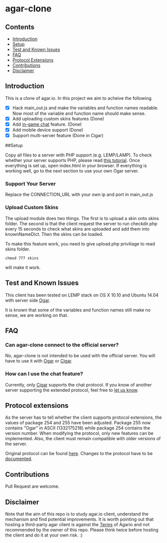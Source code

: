 # agar-clone

## Contents
 - [Introduction](#introduction)
 - [Setup](#setup)
 - [Test and Known Issues](#test-and-known-issues)
 - [FAQ](#faq)
 - [Protocol Extensions](#protocol-extensions)
 - [Contributions](#contributions)
 - [Disclaimer](#disclaimer)

## Introduction

This is a clone of agar.io. In this project we aim to acheive the following. 

- [x] Hack main_out.js and make the variables and function names readable. Now most of the variable and function name should make sense. 
- [x] Add uploading custom skins features (Done)
- [x] Add [in-game chat](https://cloud.githubusercontent.com/assets/5158896/8327532/c41e94fa-1a9b-11e5-87cc-f42b5f6ef2df.png) feature. (Done)
- [x] Add mobile device support (Done)
- [x] Support multi-server feature (Done in Cigar)

##Setup

Copy all files to a server with PHP support (e.g. LEMP/LAMP). To check whether your server supports PHP, please read [this tutorial](http://www.cyberciti.biz/faq/how-do-i-test-php-installation-with-a-phpinfo-page/).
Once everything is set up, open index.html in your browser. If everything is working well, go to the next section to use your own Ogar server.

### Support Your Server
Replace the CONNECTION_URL with your own ip and port in main_out.js

### Upload Custom Skins
The upload module does two things. The first is to upload a skin onto skins folder. The second is that the client request the server to run checkdir.php every 15 seconds to check what skins are uploaded and add them into knownNameDict. Then the skins can be loaded. 

To make this feature work, you need to give upload.php priviliage to read skins folder. 


``` 
chmod 777 skins 
```

will make it work.



## Test and Known Issues

This client has been tested on LEMP stack on OS X 10.10 and Ubuntu 14.04 with server side [Ogar](https://github.com/vram4/Ogar).

It is known that some of the variables and function names still make no sense, we are working on that. 

## FAQ
### Can agar-clone connect to the official server?
No, agar-clone is not intended to be used with the official server. You will have to use it with [Ogar](https://github.com/forairan/Ogar) or [Cigar](https://github.com/m-byte/Cigar).

### How can I use the chat feature?
Currently, only [Cigar](https://github.com/m-byte/Cigar) supports the chat protocol. If you know of another server supporting the extended protocol, feel free to [let us know](https://github.com/Eureka22/agar-clone/issues).

## Protocol extensions
As the server has to tell whether the client supports protocol extensions, the values of package 254 and 255 have been adjusted.
Package 255 now contains "Ogar" in ASCII (1332175218) while package 254 contains the version number. When modifying the protocol,
only new features can be implemented. Also, the client must remain compatible with older versions of the server.

Original protocol can be found [here](https://github.com/vram4/Agar.io-Protocol). Changes to the protocol have to be [documented](PROTOCOL.md).

## Contributions

Pull Request are welcome. 

## Disclaimer

Note that the aim of this repo is to study agar.io client, understand the mechanism and find potential improvements. It is worth pointing out that hosting a third-party agar client is against the [Terms](http://agar.io/terms.txt) of Agario and not recommended by the owner of this repo. Please think twice before hosting the client and do it at your own risk. :)
